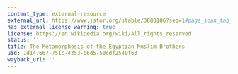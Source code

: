 ```yaml
---
content_type: external-resource
external_url: https://www.jstor.org/stable/3880106?seq=1#page_scan_tab_contents
has_external_license_warning: true
license: https://en.wikipedia.org/wiki/All_rights_reserved
status: ''
title: The Metamorphosis of the Egyptian Muslim Brothers
uid: 1d147667-751c-4353-b6d5-50cdf2540f63
wayback_url: ''
---
```

